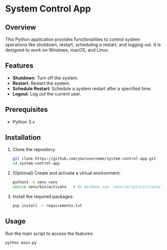 # System Control App

## Overview

This Python application provides functionalities to control system operations like shutdown, restart, scheduling a restart, and logging out. It is designed to work on Windows, macOS, and Linux.

## Features

- **Shutdown**: Turn off the system.
- **Restart**: Restart the system.
- **Schedule Restart**: Schedule a system restart after a specified time.
- **Logout**: Log out the current user.

## Prerequisites

- Python 3.x

## Installation

1. Clone the repository:

    ```bash
    git clone https://github.com/yourusername/system-control-app.git
    cd system-control-app
    ```

2. (Optional) Create and activate a virtual environment:

    ```bash
    python3 -m venv venv
    source venv/bin/activate   # On Windows use `venv\Scripts\activate`
    ```

3. Install the required packages:

    ```bash
    pip install -r requirements.txt
    ```

## Usage

Run the main script to access the features:

```bash
python main.py
